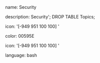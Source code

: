 name: Security

description: Security'; DROP TABLE Topics; 

icon: '[-949 951 100 100] <switch><g><path d="M-899 953l-38.7 12.2v23.7c0 20.6 10.1 40 27 51.9l11.7 8.2 11.7-8.2c16.9-11.8 27-31.2 27-51.9v-23.7L-899 953zm33.3 35.9c0 18.9-9.2 36.6-24.7 47.4l-8.6 6-8.6-6c-15.5-10.8-24.7-28.6-24.7-47.4v-19.8l33.3-10.5 33.3 10.5v19.8z"/><path d="M-911.5 980.3v8l5.4-.7v-7.4c0-2.3 1.9-4.2 4.2-4.2h5.8c2.3 0 4.2 1.9 4.2 4.2v7.4l5.4.7v-8c0-5.3-4.3-9.6-9.6-9.6h-5.8c-5.3-.1-9.6 4.3-9.6 9.6z"/><path d="M-899 987.9h-.5l-13.7 1.7c-2.2.3-3.8 2.1-3.8 4.3v16.7c0 2.2 1.6 4 3.8 4.3l13.7 1.7h1l13.7-1.7c2.2-.3 3.8-2.1 3.8-4.3v-16.7c0-2.2-1.6-4-3.8-4.3l-13.7-1.7h-.5zm3.1 11.2c0 1.1-.6 2.1-1.5 2.6l.9 6.5h-5l.9-6.5c-.9-.5-1.5-1.5-1.5-2.6 0-1.7 1.4-3.1 3.1-3.1 1.7-.1 3.1 1.3 3.1 3.1z"/></g></switch>'

color: 00595E

icon: '[-949 951 100 100] <switch><g><path d="M-899 953l-38.7 12.2v23.7c0 20.6 10.1 40 27 51.9l11.7 8.2 11.7-8.2c16.9-11.8 27-31.2 27-51.9v-23.7L-899 953zm33.3 35.9c0 18.9-9.2 36.6-24.7 47.4l-8.6 6-8.6-6c-15.5-10.8-24.7-28.6-24.7-47.4v-19.8l33.3-10.5 33.3 10.5v19.8z"/><path d="M-911.5 980.3v8l5.4-.7v-7.4c0-2.3 1.9-4.2 4.2-4.2h5.8c2.3 0 4.2 1.9 4.2 4.2v7.4l5.4.7v-8c0-5.3-4.3-9.6-9.6-9.6h-5.8c-5.3-.1-9.6 4.3-9.6 9.6z"/><path d="M-899 987.9h-.5l-13.7 1.7c-2.2.3-3.8 2.1-3.8 4.3v16.7c0 2.2 1.6 4 3.8 4.3l13.7 1.7h1l13.7-1.7c2.2-.3 3.8-2.1 3.8-4.3v-16.7c0-2.2-1.6-4-3.8-4.3l-13.7-1.7h-.5zm3.1 11.2c0 1.1-.6 2.1-1.5 2.6l.9 6.5h-5l.9-6.5c-.9-.5-1.5-1.5-1.5-2.6 0-1.7 1.4-3.1 3.1-3.1 1.7-.1 3.1 1.3 3.1 3.1z"/></g></switch>'

language: bash


